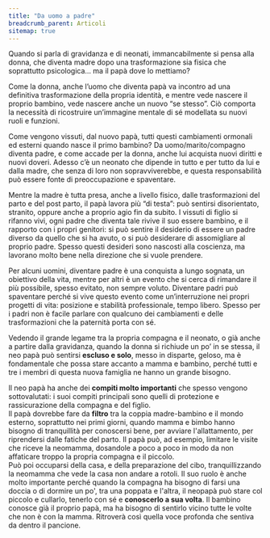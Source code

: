```yaml
---
title: "Da uomo a padre"
breadcrumb_parent: Articoli
sitemap: true
---
```

Quando si parla di gravidanza e di neonati, immancabilmente si pensa alla donna, che diventa madre dopo una trasformazione sia fisica che soprattutto psicologica… ma il papà dove lo mettiamo?

Come la donna, anche l’uomo che diventa papà va incontro ad una definitiva trasformazione della propria identità, e mentre vede nascere il proprio bambino, vede nascere anche un nuovo “se stesso”. Ciò comporta la necessità di ricostruire un’immagine mentale di sé modellata su nuovi ruoli e funzioni.

Come vengono vissuti, dal nuovo papà, tutti questi cambiamenti ormonali ed esterni quando nasce il primo bambino? Da uomo/marito/compagno diventa padre, e come accade per la donna, anche lui acquista nuovi diritti e nuovi doveri. 
Adesso c’è un neonato che dipende in tutto e per tutto da lui e dalla madre, che senza di loro non sopravviverebbe, e questa responsabilità può essere fonte di preoccupazione e spaventare.

Mentre la madre è tutta presa, anche a livello fisico, dalle trasformazioni del parto e del post parto, il papà lavora più “di testa”: può sentirsi disorientato, stranito, oppure anche a proprio agio fin da subito. I vissuti di figlio si rifanno vivi, ogni padre che diventa tale rivive il suo essere bambino, e il rapporto con i propri genitori: si può sentire il desiderio di essere un padre diverso da quello che si ha avuto, o si può desiderare di assomigliare al proprio padre. Spesso questi desideri sono nascosti alla coscienza, ma lavorano molto bene nella direzione che si vuole prendere.

Per alcuni uomini, diventare padre è una conquista a lungo sognata, un obiettivo della vita, mentre per altri è un evento che si cerca di rimandare il più possibile, spesso evitato, non sempre voluto. Diventare padri può spaventare perché si vive questo evento come un’interruzione nei propri progetti di vita: posizione e stabilità professionale, tempo libero.
Spesso per i padri non è facile parlare con qualcuno dei cambiamenti e delle trasformazioni che la paternità porta con sé.

Vedendo il grande legame tra la propria compagna e il neonato, o già anche a partire dalla gravidanza, quando la donna si richiude un po’ in se stessa, il neo papà può sentirsi **escluso e solo**, messo in disparte, geloso, ma è fondamentale che possa stare accanto a mamma e bambino, perché tutti e tre i membri di questa nuova famiglia ne hanno un grande bisogno.

Il neo papà ha anche dei **compiti molto importanti** che spesso vengono sottovalutati: i suoi compiti principali sono quelli di protezione e rassicurazione della compagna e del figlio.  
Il papà dovrebbe fare da **filtro** tra la coppia madre-bambino e il mondo esterno, soprattutto nei primi giorni, quando mamma e bimbo hanno bisogno di tranquillità per conoscersi bene, per avviare l'allattamento, per riprendersi dalle fatiche del parto. Il papà può, ad esempio, limitare le visite che riceve la neomamma, dosandole a poco a poco in modo da non affaticare troppo la propria compagna e il piccolo.  
Può poi occuparsi della casa, e della preparazione del cibo, tranquillizzando la neomamma che vede la casa non andare a rotoli. Il suo ruolo è anche molto importante perché quando la compagna ha bisogno di farsi una doccia o di dormire un po', tra una poppata e l'altra, il neopapà può stare col piccolo e cullarlo, tenerlo con sé e **conoscerlo a sua volta**. Il bambino conosce già il proprio papà, ma ha bisogno di sentirlo vicino tutte le volte che non è con la mamma. Ritroverà così quella voce profonda che sentiva da dentro il pancione.
